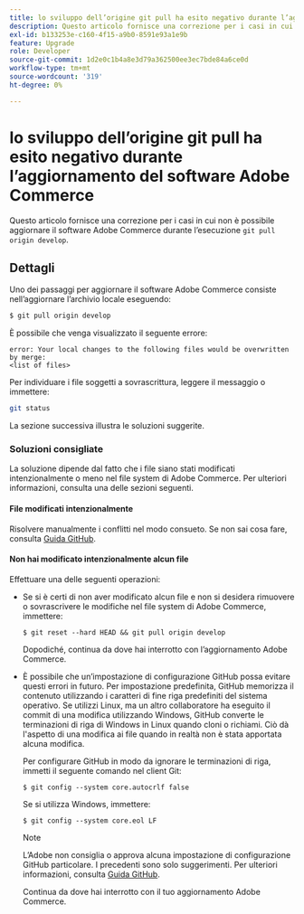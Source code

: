 ```yaml
---
title: lo sviluppo dell’origine git pull ha esito negativo durante l’aggiornamento del software Adobe Commerce
description: Questo articolo fornisce una correzione per i casi in cui non è possibile aggiornare il software Adobe Commerce durante l’esecuzione di "git pull origin development".
exl-id: b133253e-c160-4f15-a9b0-8591e93a1e9b
feature: Upgrade
role: Developer
source-git-commit: 1d2e0c1b4a8e3d79a362500ee3ec7bde84a6ce0d
workflow-type: tm+mt
source-wordcount: '319'
ht-degree: 0%

---
```


# lo sviluppo dell’origine git pull ha esito negativo durante l’aggiornamento del software Adobe Commerce

Questo articolo fornisce una correzione per i casi in cui non è possibile aggiornare il software Adobe Commerce durante l’esecuzione `git pull origin develop`.

## Dettagli

Uno dei passaggi per aggiornare il software Adobe Commerce consiste nell’aggiornare l’archivio locale eseguendo:

```bash
$ git pull origin develop
```

È possibile che venga visualizzato il seguente errore:

```terminal
error: Your local changes to the following files would be overwritten by merge:
<list of files>
```

Per individuare i file soggetti a sovrascrittura, leggere il messaggio o immettere:

```bash
git status
```

La sezione successiva illustra le soluzioni suggerite.

### Soluzioni consigliate

La soluzione dipende dal fatto che i file siano stati modificati intenzionalmente o meno nel file system di Adobe Commerce. Per ulteriori informazioni, consulta una delle sezioni seguenti.

#### File modificati intenzionalmente

Risolvere manualmente i conflitti nel modo consueto. Se non sai cosa fare, consulta [Guida GitHub](https://help.github.com/).

#### Non hai modificato intenzionalmente alcun file

Effettuare una delle seguenti operazioni:

* Se si è certi di non aver modificato alcun file e non si desidera rimuovere o sovrascrivere le modifiche nel file system di Adobe Commerce, immettere:

  </p>
    <pre><code class="language-bash">$ git reset --hard HEAD && git pull origin develop</code></pre>

  Dopodiché, continua da dove hai interrotto con l’aggiornamento Adobe Commerce.

* È possibile che un’impostazione di configurazione GitHub possa evitare questi errori in futuro. Per impostazione predefinita, GitHub memorizza il contenuto utilizzando i caratteri di fine riga predefiniti del sistema operativo. Se utilizzi Linux, ma un altro collaboratore ha eseguito il commit di una modifica utilizzando Windows, GitHub converte le terminazioni di riga di Windows in Linux quando cloni o richiami. Ciò dà l&#39;aspetto di una modifica ai file quando in realtà non è stata apportata alcuna modifica.

  Per configurare GitHub in modo da ignorare le terminazioni di riga, immetti il seguente comando nel client Git:

  </p>
    <pre><code class="language-bash">$ git config --system core.autocrlf false</code></pre>

  Se si utilizza Windows, immettere:

  </p>
    <pre><code class="language-bash">$ git config --system core.eol LF</code></pre>

  >[!NOTE]
  >
  >L’Adobe non consiglia o approva alcuna impostazione di configurazione GitHub particolare. I precedenti sono solo suggerimenti. Per ulteriori informazioni, consulta [Guida GitHub](https://help.github.com/).

  Continua da dove hai interrotto con il tuo aggiornamento Adobe Commerce.
